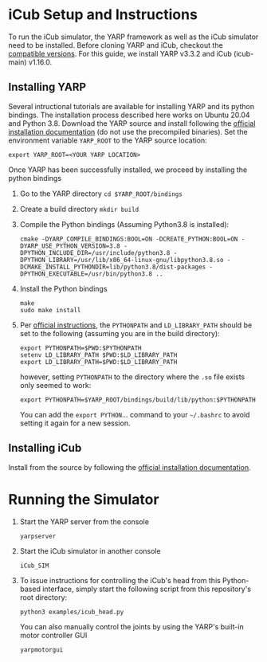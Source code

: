 # iCub Setup and Instructions
To run the iCub simulator, the YARP framework as well as the iCub simulator need to be installed. Before cloning YARP and iCub, checkout the [compatible versions](http://wiki.icub.org/wiki/Software_Versioning_Table).
For this guide, we install YARP v3.3.2 and iCub (icub-main) v1.16.0. 

## Installing YARP
Several intructional tutorials are available for installing YARP and its python bindings.
The installation process described here works on Ubuntu 20.04 and Python 3.8.
Download the YARP source and install following the [official installation documentation](https://www.yarp.it/install_yarp_linux.html) (do not use the precompiled binaries).
Set the environment variable ```YARP_ROOT``` to the YARP source location:

```export YARP_ROOT=<YOUR YARP LOCATION>```

Once YARP has been successfully installed, we proceed by installing the python bindings
1. Go to the YARP directory ```cd $YARP_ROOT/bindings```
2. Create a build directory ```mkdir build```
3. Compile the Python bindings (Assuming Python3.8 is installed):
    ```
   cmake -DYARP_COMPILE_BINDINGS:BOOL=ON -DCREATE_PYTHON:BOOL=ON -DYARP_USE_PYTHON_VERSION=3.8 -DPYTHON_INCLUDE_DIR=/usr/include/python3.8 -DPYTHON_LIBRARY=/usr/lib/x86_64-linux-gnu/libpython3.8.so -DCMAKE_INSTALL_PYTHONDIR=lib/python3.8/dist-packages -DPYTHON_EXECUTABLE=/usr/bin/python3.8 ..
   ``` 
4. Install the Python bindings
    ```
   make
   sudo make install
    ```
   
5. Per [official instructions](https://www.yarp.it/yarp_swig.html), the ```PYTHONPATH``` and ```LD_LIBRARY_PATH``` 
should be set to the following (assuming you are in the build directory):
    ```
   export PYTHONPATH=$PWD:$PYTHONPATH
   setenv LD_LIBRARY_PATH $PWD:$LD_LIBRARY_PATH
   export LD_LIBRARY_PATH=$PWD:$LD_LIBRARY_PATH
    ```
   however, setting ```PYTHONPATH``` to the directory where the ```.so``` file exists only seemed to work:
    ```
   export PYTHONPATH=$YARP_ROOT/bindings/build/lib/python:$PYTHONPATH
    ```
   You can add the ```export PYTHON```... command to your ```~/.bashrc``` to avoid setting it again for a new session. 
   
## Installing iCub

Install from the source by following the [official installation documentation](http://wiki.icub.org/wiki/Linux:Installation_from_sources).

# Running the Simulator
1. Start the YARP server from the console 
    
    ```yarpserver```
    
2. Start the iCub simulator in another console 
    
    ```iCub_SIM```
    
3. To issue instructions for controlling the iCub's head from this Python-based interface, simply start the following script from this repository's root directory: 

    ```python3 examples/icub_head.py```
    
    You can also manually control the joints by using the YARP's built-in motor controller GUI 

    ```yarpmotorgui```